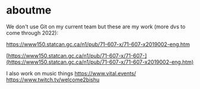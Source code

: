 # aboutme
We don't use Git on my current team but these are my work (more dvs to come through 2022):

https://www150.statcan.gc.ca/n1/pub/71-607-x/71-607-x2019002-eng.htm

[https://www150.statcan.gc.ca/n1/pub/71-607-x/71-607-](https://www150.statcan.gc.ca/n1/pub/71-607-x/71-607-x2019002-eng.htm)

I also work on music things 
https://www.vital.events/
https://www.twitch.tv/welcome2bishu


